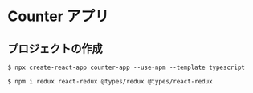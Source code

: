 # Counter アプリ

## プロジェクトの作成

```
$ npx create-react-app counter-app --use-npm --template typescript
```

```
$ npm i redux react-redux @types/redux @types/react-redux
```

